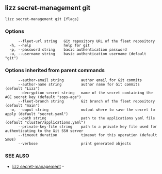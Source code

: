 ## lizz secret-management git



```
lizz secret-management git [flags]
```

### Options

```
      --fleet-url string   Git repository URL of the fleet repository
  -h, --help               help for git
  -p, --password string    basic authentication password
  -u, --username string    basic authentication username (default "git")
```

### Options inherited from parent commands

```
      --author-email string        author email for Git commits
      --author-name string         author name for Git commits (default "Lizz")
      --decryption-secret string   name of the secret containing the AGE secret key (default "sops-age")
      --fleet-branch string        Git branch of the fleet repository (default "main")
  -o, --ouput string               output where to save the secret to apply (default "secret.yaml")
      --path string                path to the applications yaml file (default "cluster/applications.yaml")
      --private-key-file string    path to a private key file used for authenticating to the Git SSH server
      --timeout duration           timeout for this operation (default 5m0s)
      --verbose                    print generated objects
```

### SEE ALSO

* [lizz secret-management](../lizz_secret-management/)	 - 


